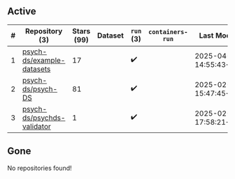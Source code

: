 ## Active
| # | Repository (3) | Stars (99) | Dataset | `run` (3) | `containers-run` | Last Modified |
| --- | --- | --- | --- | --- | --- | --- |
| 1 | [psych-ds/example-datasets](https://github.com/psych-ds/example-datasets) | 17 |  | :heavy_check_mark: |  | 2025-04-09 14:55:43+00:00 |
| 2 | [psych-ds/psych-DS](https://github.com/psych-ds/psych-DS) | 81 |  | :heavy_check_mark: |  | 2025-02-11 15:47:45+00:00 |
| 3 | [psych-ds/psychds-validator](https://github.com/psych-ds/psychds-validator) | 1 |  | :heavy_check_mark: |  | 2025-02-14 17:58:21+00:00 |

## Gone
No repositories found!
